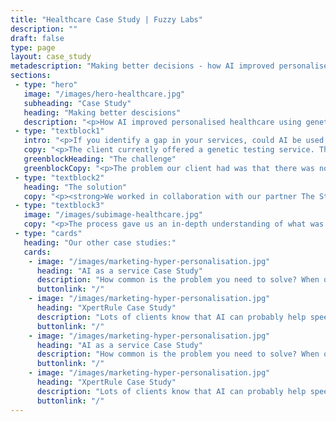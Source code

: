 ```yaml
---
title: "Healthcare Case Study | Fuzzy Labs"
description: ""
draft: false
type: page
layout: case_study
metadescription: "Making better decisions - how AI improved personalised healthcare using genetic data"
sections:
 - type: "hero"
   image: "/images/hero-healthcare.jpg"
   subheading: "Case Study"
   heading: "Making better descisions"
   description: "<p>How AI improved personalised healthcare using genetic data</p>"
 - type: "textblock1"
   intro: "<p>If you identify a gap in your services, could AI be used to speed up the decision making process on what a potential solution or product could look like? That’s exactly what we helped our healthcare company client to achieve.</p>"
   copy: "<p>The client currently offered a genetic testing service. The test gave their customers a detailed insight into their own health. DNA testing reveals a wealth of information for individuals, like which foods or medicines they may be sensitive to, and how susceptible they are to disease.</p><p>The testing service also included specific recommendations on lifestyle for customers, advising how to mitigate their unique risk factors, and improve their overall health.</p>"
   greenblockHeading: "The challenge"
   greenblockCopy: "<p>The problem our client had was that there was no way to know whether these recommendations were having an impact for customers. Without a platform for feedback, there was no real-world data to benchmark, and no way of improving or refining the advice given for future users.</p><p>The client needed help to understand what was possible. Could they build a product or platform to help their customers lead healthier lives? What might this look like? Could AI be used with genomic data to train better lifestyle recommendations for their customers?</p>"
 - type: "textblock2"
   heading: "The solution"
   copy: "<p><strong>We worked in collaboration with our partner The Startup Factory on a Design Sprint – a week long structured process – to establish how an AI solution could help solve these problems, and to quickly build a working prototype of an AI-enabled mobile app. (You can read more about the Design Sprint process in our blog here)</strong></p><p>The Design Sprint meant the client was in a position to make faster, informed decisions around designing the product to take to market, and be confident in their choices.</p><p>The result of this process, the prototype app, provided dietary recommendations to users based on the results of their DNA testing, collecting feedback from the user on the quality of the recommendations, and qualitative information on how the user felt at the end of each day.</p>"
 - type: "textblock3"
   image: "/images/subimage-healthcare.jpg"
   copy: "<p>The process gave us an in-depth understanding of what was important to both client and customer, and allowed us to explore the ways in which AI could be useful. For example:</p><ul class='arrow-list'><li><strong>Using context to target better recommendations:</strong> The user’s daily routine, location and habits could be considered in order to deliver better individual recommendations.</li><li><strong>Better targeting through segmentation:</strong> Segmentation algorithms could help discover groups of similar users based on behaviours and preferences.</li><li><strong>Integrating recommendations into other devices:</strong> For example, using Fitbit data (or similar devices) to provide relevant exercise recommendations, and help users track progress against their goals. Or using food label barcode scans on a smartphone to inform diet recommendations.</li><li><strong>Learning from user behaviour and feedback:</strong> Understanding which recommendations were effective and which were not generates a labelled dataset. Machine learning algorithms could use this ‘what happened next’ data to improve the quality of recommendations to users.</li></ul><p><strong>With our expertise and input, we were able to help fully map out the journey from problem to solution for our client. We deployed the right AI technology to build a working prototype, giving the client the confidence to develop the right product to take to market.</strong></p>"
 - type: "cards"
   heading: "Our other case studies:"
   cards:
    - image: "/images/marketing-hyper-personalisation.jpg"
      heading: "AI as a service Case Study"
      description: "How common is the problem you need to solve? When our client came to us asking for help filtering out inappropriate adult content from their site, we were pretty confident they weren’t the first to need this tech."
      buttonlink: "/"
    - image: "/images/marketing-hyper-personalisation.jpg"
      heading: "XpertRule Case Study"
      description: "Lots of clients know that AI can probably help speed up processes, but aren’t sure what is possible, or how to start. We were able to build proof of concept, to help them show how robotic process automation (RPA) could be used to improve efficiency for local government."
      buttonlink: "/"
    - image: "/images/marketing-hyper-personalisation.jpg"
      heading: "AI as a service Case Study"
      description: "How common is the problem you need to solve? When our client came to us asking for help filtering out inappropriate adult content from their site, we were pretty confident they weren’t the first to need this tech."
      buttonlink: "/"
    - image: "/images/marketing-hyper-personalisation.jpg"
      heading: "XpertRule Case Study"
      description: "Lots of clients know that AI can probably help speed up processes, but aren’t sure what is possible, or how to start. We were able to build proof of concept, to help them show how robotic process automation (RPA) could be used to improve efficiency for local government."
      buttonlink: "/"
---
```

